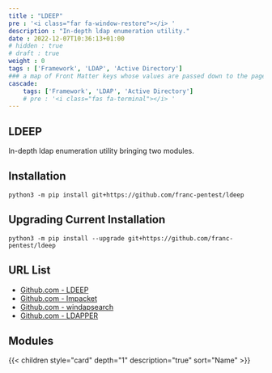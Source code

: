 ```yaml
---
title : "LDEEP"
pre : '<i class="far fa-window-restore"></i> '
description : "In-depth ldap enumeration utility."
date : 2022-12-07T10:36:13+01:00
# hidden : true
# draft : true
weight : 0
tags : ['Framework', 'LDAP', 'Active Directory']
### a map of Front Matter keys whose values are passed down to the page's descendants unless overwritten by self or a closer ancestor's cascade. 
cascade:
    tags: ['Framework', 'LDAP', 'Active Directory']
    # pre : '<i class="fas fa-terminal"></i> '
---
```


## LDEEP

In-depth ldap enumeration utility bringing two modules.

## Installation

```plain
python3 -m pip install git+https://github.com/franc-pentest/ldeep
```

## Upgrading Current Installation

```plain
python3 -m pip install --upgrade git+https://github.com/franc-pentest/ldeep
```

## URL List

- [Github.com - LDEEP](https://github.com/franc-pentest/ldeep)
- [Github.com - Impacket](https://github.com/SecureAuthCorp/impacket)
- [Github.com - windapsearch](https://github.com/ropnop/windapsearch)
- [Github.com - LDAPPER](https://github.com/shellster/LDAPPER)

## Modules

{{< children style="card" depth="1" description="true" sort="Name"  >}}

